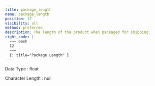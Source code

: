 ```yaml
---
title: package_length
name: package_length
position: 17
visibility: all
method: preferred
description: The length of the product when packaged for shipping.
right_code: |
  ~~~ bash
  12
  ~~~
  {: title="Package Length" }
---
```


Data Type
: float

Character Length
: null

